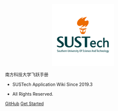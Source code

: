 <p align="center">
  <a href="https://sustech-application.github.io/2020-Fall">
    <img alt="docsify" src="src/_media/SUSTech_University_Logo.png" height="200">
  </a>
</p>


<middle>南方科技大学飞跃手册</middle>


<!-- > SUSTech Application Wiki -->

- SUSTech Application Wiki Since 2019.3

- All Rights Reserved.

[GitHub](https://github.com/SUSTech-Application/2020-Fall)
[Get Started](#南方科技大学飞跃手册)
